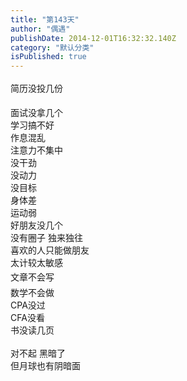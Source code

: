 ```yaml
---
title: "第143天"
author: "偶遇"
publishDate: 2014-12-01T16:32:32.140Z
category: "默认分类"
isPublished: true
---
```


<span style="line-height: 28px;"   >简历没投几份</span><div>面试没拿几个</div><div><div>学习搞不好</div><div>作息混乱</div><div>注意力不集中</div><div>没干劲</div><div>没动力</div><div>没目标</div><div>身体差</div><div>运动弱</div><div>好朋友没几个</div><div>没有圈子 独来独往</div><div>喜欢的人只能做朋友</div><div>太计较太敏感</div></div><div><span style="line-height: 28px;"   >文章不会写</span></div><div>数学不会做</div><div>CPA没过</div><div>CFA没看</div><div>书没读几页</div><div><br></div><div>对不起 黑暗了</div><div>但月球也有阴暗面</div>